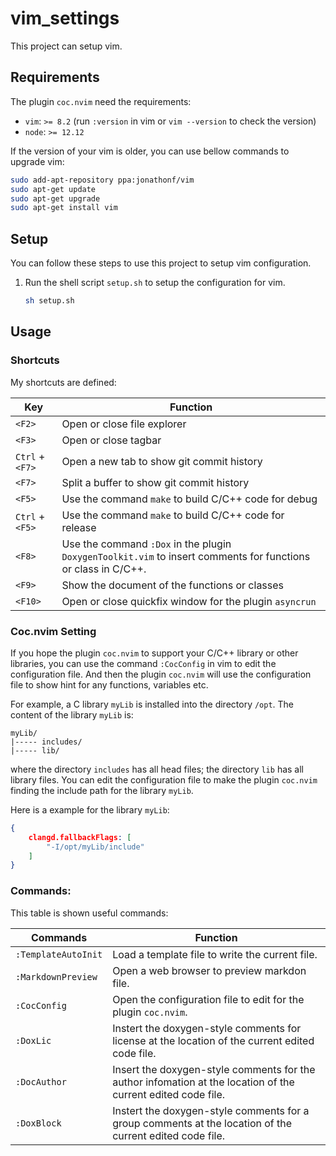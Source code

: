 # vim_settings
This project can setup vim.

## Requirements
The plugin `coc.nvim` need the requirements:
- `vim`: `>= 8.2` (run `:version` in vim or `vim --version` to check the version)
- `node`: `>= 12.12`

If the version of your vim is older, you can use bellow commands to upgrade vim:
```bash
sudo add-apt-repository ppa:jonathonf/vim
sudo apt-get update
sudo apt-get upgrade
sudo apt-get install vim
```

## Setup
You can follow these steps to use this project to setup vim configuration.
1. Run the shell script `setup.sh` to setup the configuration for vim.
	```sh
	sh setup.sh
	```

## Usage
### Shortcuts
My shortcuts are defined:

Key				| Function
----------------|------------------------------------------------------------------
`<F2>`			| Open or close file explorer
`<F3>`			| Open or close tagbar
`Ctrl` + `<F7>`	| Open a new tab to show git commit history
`<F7>`			| Split a buffer to show git commit history
`<F5>`			| Use the command `make` to build C/C++ code for debug
`Ctrl` + `<F5>`	| Use the command `make` to build C/C++ code for release
`<F8>` 			| Use the command `:Dox` in the plugin `DoxygenToolkit.vim` to insert comments for functions or class in C/C++.
`<F9>`			| Show the document of the functions or classes
`<F10>`			| Open or close quickfix window for the plugin `asyncrun`

### Coc.nvim Setting
If you hope the plugin `coc.nvim` to support your C/C++ library or other libraries, you can use the command `:CocConfig` in vim to edit the configuration file. And then the plugin `coc.nvim` will use the configuration file to show hint for any functions, variables etc.

For example, a C library `myLib` is installed into the directory `/opt`. The content of the library `myLib` is:
```
myLib/
|----- includes/
|----- lib/
```

where the directory `includes` has all head files; the directory `lib` has all library files. You can edit the configuration file to make the plugin `coc.nvim` finding the include path for the library `myLib`.

Here is a example for the library `myLib`:
```json
{
	clangd.fallbackFlags: [
		"-I/opt/myLib/include"
	]
}
```

### Commands:
This table is shown useful commands:

Commands			| Function
--------------------|----------------------------------------------------------------
`:TemplateAutoInit`	| Load a template file to write the current file.
`:MarkdownPreview`	| Open a web browser to preview markdon file.
`:CocConfig` 		| Open the configuration file to edit for the plugin `coc.nvim`.
`:DoxLic` 			| Instert the doxygen-style comments for license at the location of the current edited code file.
`:DocAuthor` 		| Insert the doxygen-style comments for the author infomation at the location of the current edited code file.
`:DoxBlock` 		| Instert the doxygen-style comments for a group comments at the location of the current edited code file.
